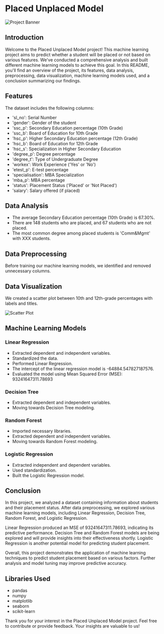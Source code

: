 # Placed Unplaced Model

![Project Banner](https://img.freepik.com/free-photo/front-view-young-beautiful-lady-red-t-shirt-black-jeans-holding-different-copybooks-files-smiling-with-bag-white_140725-18639.jpg?w=1060&t=st=1694343443~exp=1694344043~hmac=29e6d73ad86d51b72dc98f4e5d617cbff6c54ab3148d2bb0c3d2d121200f68e0)

## Introduction

Welcome to the Placed Unplaced Model project! This machine learning project aims to predict whether a student will be placed or not based on various features. We've conducted a comprehensive analysis and built different machine learning models to achieve this goal. In this README, you'll find an overview of the project, its features, data analysis, preprocessing, data visualization, machine learning models used, and a conclusion summarizing our findings.

## Features

The dataset includes the following columns:

- 'sl_no': Serial Number
- 'gender': Gender of the student
- 'ssc_p': Secondary Education percentage (10th Grade)
- 'ssc_b': Board of Education for 10th Grade
- 'hsc_p': Higher Secondary Education percentage (12th Grade)
- 'hsc_b': Board of Education for 12th Grade
- 'hsc_s': Specialization in Higher Secondary Education
- 'degree_p': Degree percentage
- 'degree_t': Type of Undergraduate Degree
- 'workex': Work Experience ('Yes' or 'No')
- 'etest_p': E-test percentage
- 'specialisation': MBA Specialization
- 'mba_p': MBA percentage
- 'status': Placement Status ('Placed' or 'Not Placed')
- 'salary': Salary offered (if placed)

## Data Analysis

- The average Secondary Education percentage (10th Grade) is 67.30%.
- There are 148 students who are placed, and 67 students who are not placed.
- The most common degree among placed students is 'Comm&Mgmt' with XXX students.

## Data Preprocessing

Before training our machine learning models, we identified and removed unnecessary columns.

## Data Visualization

We created a scatter plot between 10th and 12th-grade percentages with labels and titles.

![Scatter Plot](insert_scatter_plot_image_url_here)

## Machine Learning Models

### Linear Regression

- Extracted dependent and independent variables.
- Standardized the data.
- Performed Linear Regression.
- The intercept of the linear regression model is -64884.547827187576.
- Evaluated the model using Mean Squared Error (MSE): 93241647311.78693

### Decision Tree

- Extracted dependent and independent variables.
- Moving towards Decision Tree modeling.

### Random Forest

- Imported necessary libraries.
- Extracted dependent and independent variables.
- Moving towards Random Forest modeling.

### Logistic Regression

- Extracted independent and dependent variables.
- Used standardization.
- Built the Logistic Regression model.

## Conclusion

In this project, we analyzed a dataset containing information about students and their placement status. After data preprocessing, we explored various machine learning models, including Linear Regression, Decision Tree, Random Forest, and Logistic Regression.

Linear Regression produced an MSE of 93241647311.78693, indicating its predictive performance. Decision Tree and Random Forest models are being explored and will provide insights into their effectiveness shortly. Logistic Regression is another potential model for predicting student placement.

Overall, this project demonstrates the application of machine learning techniques to predict student placement based on various factors. Further analysis and model tuning may improve predictive accuracy.

## Libraries Used

- pandas
- numpy
- matplotlib
- seaborn
- scikit-learn



Thank you for your interest in the Placed Unplaced Model project. Feel free to contribute or provide feedback. Your insights are valuable to us!
